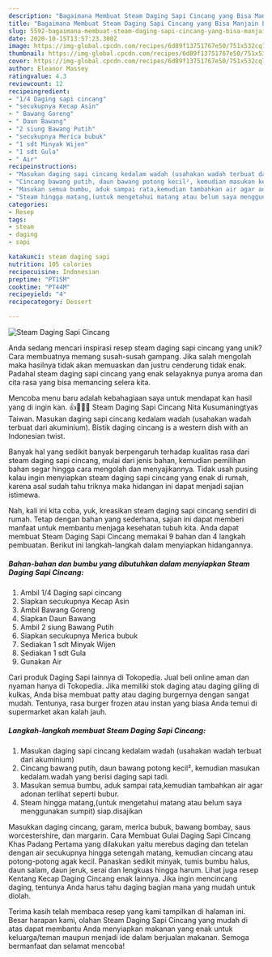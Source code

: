 ```yaml
---
description: "Bagaimana Membuat Steam Daging Sapi Cincang yang Bisa Manjain Lidah"
title: "Bagaimana Membuat Steam Daging Sapi Cincang yang Bisa Manjain Lidah"
slug: 5592-bagaimana-membuat-steam-daging-sapi-cincang-yang-bisa-manjain-lidah
date: 2020-10-15T13:57:23.300Z
image: https://img-global.cpcdn.com/recipes/6d89f13751767e50/751x532cq70/steam-daging-sapi-cincang-foto-resep-utama.jpg
thumbnail: https://img-global.cpcdn.com/recipes/6d89f13751767e50/751x532cq70/steam-daging-sapi-cincang-foto-resep-utama.jpg
cover: https://img-global.cpcdn.com/recipes/6d89f13751767e50/751x532cq70/steam-daging-sapi-cincang-foto-resep-utama.jpg
author: Eleanor Massey
ratingvalue: 4.3
reviewcount: 12
recipeingredient:
- "1/4 Daging sapi cincang"
- "secukupnya Kecap Asin"
- " Bawang Goreng"
- " Daun Bawang"
- "2 siung Bawang Putih"
- "secukupnya Merica bubuk"
- "1 sdt Minyak Wijen"
- "1 sdt Gula"
- " Air"
recipeinstructions:
- "Masukan daging sapi cincang kedalam wadah (usahakan wadah terbuat dari akuminium)"
- "Cincang bawang putih, daun bawang potong kecil², kemudian masukan kedalam.wadah yang berisi daging sapi tadi."
- "Masukan semua bumbu, aduk sampai rata,kemudian tambahkan air agar adonan terlihat seperti bubur."
- "Steam hingga matang,(untuk mengetahui matang atau belum saya menggunakan sumpit) siap.disajikan"
categories:
- Resep
tags:
- steam
- daging
- sapi

katakunci: steam daging sapi 
nutrition: 105 calories
recipecuisine: Indonesian
preptime: "PT15M"
cooktime: "PT44M"
recipeyield: "4"
recipecategory: Dessert

---
```



![Steam Daging Sapi Cincang](https://img-global.cpcdn.com/recipes/6d89f13751767e50/751x532cq70/steam-daging-sapi-cincang-foto-resep-utama.jpg)

Anda sedang mencari inspirasi resep steam daging sapi cincang yang unik? Cara membuatnya memang susah-susah gampang. Jika salah mengolah maka hasilnya tidak akan memuaskan dan justru cenderung tidak enak. Padahal steam daging sapi cincang yang enak selayaknya punya aroma dan cita rasa yang bisa memancing selera kita.

Mencoba menu baru adalah kebahagiaan saya untuk mendapat kan hasil yang di ingin kan. 👍👩🏻‍🍳 Steam Daging Sapi Cincang Nita Kusumaningtyas Taiwan. Masukan daging sapi cincang kedalam wadah (usahakan wadah terbuat dari akuminium). Bistik daging cincang is a western dish with an Indonesian twist.

Banyak hal yang sedikit banyak berpengaruh terhadap kualitas rasa dari steam daging sapi cincang, mulai dari jenis bahan, kemudian pemilihan bahan segar hingga cara mengolah dan menyajikannya. Tidak usah pusing kalau ingin menyiapkan steam daging sapi cincang yang enak di rumah, karena asal sudah tahu triknya maka hidangan ini dapat menjadi sajian istimewa.


Nah, kali ini kita coba, yuk, kreasikan steam daging sapi cincang sendiri di rumah. Tetap dengan bahan yang sederhana, sajian ini dapat memberi manfaat untuk membantu menjaga kesehatan tubuh kita. Anda dapat membuat Steam Daging Sapi Cincang memakai 9 bahan dan 4 langkah pembuatan. Berikut ini langkah-langkah dalam menyiapkan hidangannya.

<!--inarticleads1-->

##### Bahan-bahan dan bumbu yang dibutuhkan dalam menyiapkan Steam Daging Sapi Cincang:

1. Ambil 1/4 Daging sapi cincang
1. Siapkan secukupnya Kecap Asin
1. Ambil  Bawang Goreng
1. Siapkan  Daun Bawang
1. Ambil 2 siung Bawang Putih
1. Siapkan secukupnya Merica bubuk
1. Sediakan 1 sdt Minyak Wijen
1. Sediakan 1 sdt Gula
1. Gunakan  Air


Cari produk Daging Sapi lainnya di Tokopedia. Jual beli online aman dan nyaman hanya di Tokopedia. Jika memiliki stok daging atau daging giling di kulkas, Anda bisa membuat patty atau daging burgernya dengan sangat mudah. Tentunya, rasa burger frozen atau instan yang biasa Anda temui di supermarket akan kalah jauh. 

<!--inarticleads2-->

##### Langkah-langkah membuat Steam Daging Sapi Cincang:

1. Masukan daging sapi cincang kedalam wadah (usahakan wadah terbuat dari akuminium)
1. Cincang bawang putih, daun bawang potong kecil², kemudian masukan kedalam.wadah yang berisi daging sapi tadi.
1. Masukan semua bumbu, aduk sampai rata,kemudian tambahkan air agar adonan terlihat seperti bubur.
1. Steam hingga matang,(untuk mengetahui matang atau belum saya menggunakan sumpit) siap.disajikan


Masukkan daging cincang, garam, merica bubuk, bawang bombay, saus worcestershire, dan margarin. Cara Membuat Gulai Daging Sapi Cincang Khas Padang Pertama yang dilakukan yaitu merebus daging dan tetelan dengan air secukupnya hingga setengah matang, kemudian cincang atau potong-potong agak kecil. Panaskan sedikit minyak, tumis bumbu halus, daun salam, daun jeruk, serai dan lengkuas hingga harum. Lihat juga resep Kentang Kecap Daging Cincang enak lainnya. Jika ingin mencincang daging, tentunya Anda harus tahu daging bagian mana yang mudah untuk diolah. 

Terima kasih telah membaca resep yang kami tampilkan di halaman ini. Besar harapan kami, olahan Steam Daging Sapi Cincang yang mudah di atas dapat membantu Anda menyiapkan makanan yang enak untuk keluarga/teman maupun menjadi ide dalam berjualan makanan. Semoga bermanfaat dan selamat mencoba!
